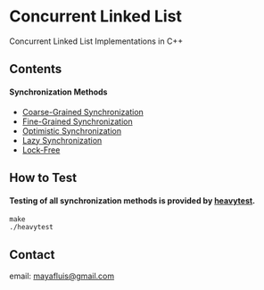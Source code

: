 # Concurrent Linked List

Concurrent Linked List Implementations in C++

## Contents

#### Synchronization Methods

- [Coarse-Grained Synchronization](/src/CoarseGrainedLL.h)
- [Fine-Grained Synchronization](/src/FineGrainedLL.h)
- [Optimistic Synchronization](/src/OptimisticLL.h)
- [Lazy Synchronization](/src/LazyLL.h)
- [Lock-Free](/src/LockFreeLL.h)

## How to Test

#### Testing of all synchronization methods is provided by [heavytest](src/heavytest.cpp).
```
make
./heavytest
```

## Contact

email: mayafluis@gmail.com
